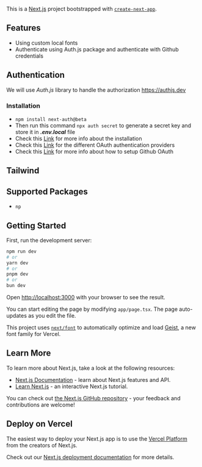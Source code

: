 This is a [Next.js](https://nextjs.org) project bootstrapped with [`create-next-app`](https://nextjs.org/docs/app/api-reference/cli/create-next-app).

## Features

- Using custom local fonts
- Authenticate using Auth.js package and authenticate with Github credentials

## Authentication

We will use _Auth.js_ library to handle the authorization
https://authjs.dev

### Installation

- `npm install next-auth@beta`
- Then run this command `npx auth secret` to generate a secret key and store it in **_.env.local_** file
- Check this [Link](https://authjs.dev/getting-started/installation?framework=Next.js) for more info about the
  installation
- Check this [Link](https://authjs.dev/getting-started/authentication/oauth) for the different OAuth authentication
  providers
- Check this [Link](https://authjs.dev/getting-started/providers/github) for more info about how to setup Github OAuth

## Tailwind

## Supported Packages

- `np`

## Getting Started

First, run the development server:

```bash
npm run dev
# or
yarn dev
# or
pnpm dev
# or
bun dev
```

Open [http://localhost:3000](http://localhost:3000) with your browser to see the result.

You can start editing the page by modifying `app/page.tsx`. The page auto-updates as you edit the file.

This project uses [`next/font`](https://nextjs.org/docs/app/building-your-application/optimizing/fonts) to automatically optimize and load [Geist](https://vercel.com/font), a new font family for Vercel.

## Learn More

To learn more about Next.js, take a look at the following resources:

- [Next.js Documentation](https://nextjs.org/docs) - learn about Next.js features and API.
- [Learn Next.js](https://nextjs.org/learn) - an interactive Next.js tutorial.

You can check out [the Next.js GitHub repository](https://github.com/vercel/next.js) - your feedback and contributions are welcome!

## Deploy on Vercel

The easiest way to deploy your Next.js app is to use the [Vercel Platform](https://vercel.com/new?utm_medium=default-template&filter=next.js&utm_source=create-next-app&utm_campaign=create-next-app-readme) from the creators of Next.js.

Check out our [Next.js deployment documentation](https://nextjs.org/docs/app/building-your-application/deploying) for more details.
